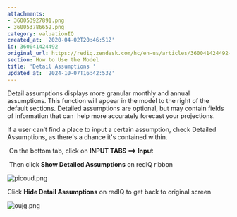 ```yaml
---
attachments:
- 360053927891.png
- 360053786652.png
category: valuationIQ
created_at: '2020-04-02T20:46:51Z'
id: 360041424492
original_url: https://rediq.zendesk.com/hc/en-us/articles/360041424492-Detail-Assumptions
section: How to Use the Model
title: 'Detail Assumptions '
updated_at: '2024-10-07T16:42:53Z'
---
```


Detail assumptions displays more granular monthly and annual assumptions. This function will appear in the model to the right of the default sections. Detailed assumptions are optional, but may contain fields of information that can  help more accurately forecast your projections.

If a user can’t find a place to input a certain assumption, check Detailed Assumptions, as there's a chance it's contained within.

 On the bottom tab, click on **INPUT TABS ==> Input**

 Then click **Show Detailed Assumptions** on redIQ ribbon

![picoud.png](https://rediq.zendesk.com/hc/article_attachments/360053927891/picoud.png)

Click **Hide Detail Assumptions** on redIQ to get back to original screen

![oujg.png](https://rediq.zendesk.com/hc/article_attachments/360053786652/oujg.png)